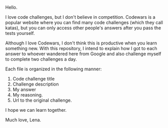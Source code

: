 Hello.

I love code challenges, but I don't believe in competition. Codewars is a popular website where you can find many code challenges (which they call katas), but you can only access other people's answers after you pass the tests yourself.

Although I love Codewars, I don't think this is productive when you learn something new. With this repository, I intend to explain how I got to each answer to whoever wandered here from Google and also challenge myself to complete two challenges a day.

Each file is organized in the following manner:

1. Code challenge title
2. Challenge description
3. My answer
4. My reasoning.
5. Url to the original challenge.

I hope we can learn together.

Much love,
Lena.